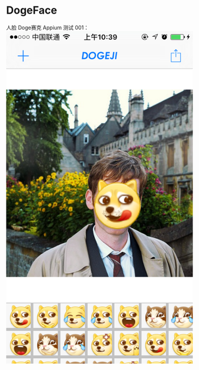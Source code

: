 # DogeFace
人脸 Doge赛克
Appium 测试 001：
![](https://raw.githubusercontent.com/makohill/DogeFace/master/IMG_0451.PNG)
